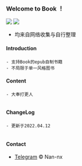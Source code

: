 ### Welcome to Book ！

  <p align="left">
 	<img src='https://img.shields.io/badge/Book-v1.0-blue'>  <img src='https://img.shields.io/badge/by-Nan--nx-green'>
 	</p>
 
 
 * 均来自网络收集与自行整理


 #### Introduction
  ```
  - 支持Book的epub自制书籍
  - 不局限于单一风格图书
  ```
  
 #### Content
  ```	
  - 大奉打更人
 	
  ```
 #### ChangeLog
  
  ```	
  - 更新于2022.04.12
 	
  ```


 #### Contact

  - [Telegram](https://t.me/Nan_nx) © Nan-nx
 
 
 
